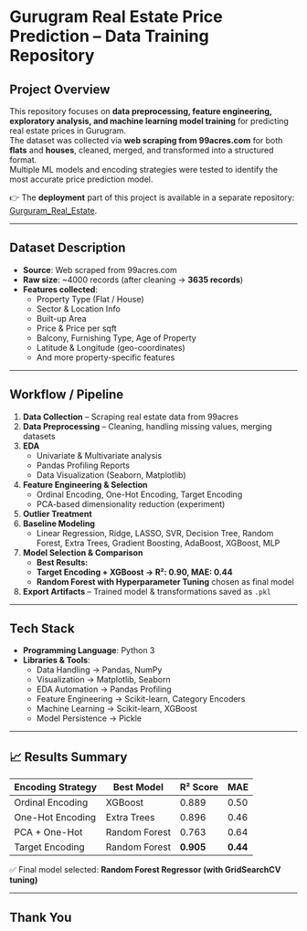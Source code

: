 # Gurugram Real Estate Price Prediction – Data Training Repository  

##  Project Overview  
This repository focuses on **data preprocessing, feature engineering, exploratory analysis, and machine learning model training** for predicting real estate prices in Gurugram.  
The dataset was collected via **web scraping from 99acres.com** for both **flats** and **houses**, cleaned, merged, and transformed into a structured format.  
Multiple ML models and encoding strategies were tested to identify the most accurate price prediction model.  

👉 The **deployment** part of this project is available in a separate repository: [Gurguram_Real_Estate](#).  

---

##  Dataset Description  
- **Source**: Web scraped from 99acres.com  
- **Raw size**: ~4000 records (after cleaning → **3635 records**)  
- **Features collected**:  
  - Property Type (Flat / House)  
  - Sector & Location Info  
  - Built-up Area  
  - Price & Price per sqft  
  - Balcony, Furnishing Type, Age of Property  
  - Latitude & Longitude (geo-coordinates)  
  - And more property-specific features  

---

##  Workflow / Pipeline  
1. **Data Collection** – Scraping real estate data from 99acres  
2. **Data Preprocessing** – Cleaning, handling missing values, merging datasets  
3. **EDA**  
   - Univariate & Multivariate analysis  
   - Pandas Profiling Reports  
   - Data Visualization (Seaborn, Matplotlib)  
4. **Feature Engineering & Selection**  
   - Ordinal Encoding, One-Hot Encoding, Target Encoding  
   - PCA-based dimensionality reduction (experiment)  
5. **Outlier Treatment**  
6. **Baseline Modeling**  
   - Linear Regression, Ridge, LASSO, SVR, Decision Tree, Random Forest, Extra Trees, Gradient Boosting, AdaBoost, XGBoost, MLP  
7. **Model Selection & Comparison**  
   -  **Best Results:**  
     - **Target Encoding + XGBoost → R²: 0.90, MAE: 0.44**  
     - **Random Forest with Hyperparameter Tuning** chosen as final model  
8. **Export Artifacts** – Trained model & transformations saved as `.pkl`  

---

##  Tech Stack  
- **Programming Language**: Python 3  
- **Libraries & Tools**:  
  - Data Handling → Pandas, NumPy  
  - Visualization → Matplotlib, Seaborn  
  - EDA Automation → Pandas Profiling  
  - Feature Engineering → Scikit-learn, Category Encoders  
  - Machine Learning → Scikit-learn, XGBoost  
  - Model Persistence → Pickle  

---

## 📈 Results Summary  

| Encoding Strategy | Best Model        | R² Score | MAE   |  
|-------------------|------------------|----------|-------|  
| Ordinal Encoding  | XGBoost          | 0.889    | 0.50  |  
| One-Hot Encoding  | Extra Trees      | 0.896    | 0.46  |  
| PCA + One-Hot     | Random Forest    | 0.763    | 0.64  |  
| Target Encoding   |  Random Forest   | **0.905**| **0.44** |  

✅ Final model selected: **Random Forest Regressor (with GridSearchCV tuning)**  

---
## Thank You


